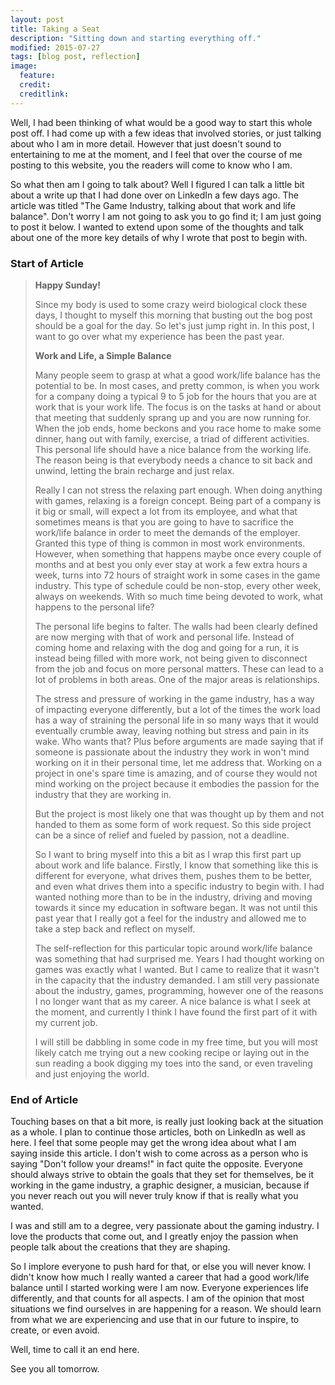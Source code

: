 ```yaml
---
layout: post
title: Taking a Seat
description: "Sitting down and starting everything off."
modified: 2015-07-27
tags: [blog post, reflection]
image:
  feature:
  credit:
  creditlink:
---
```


Well, I had been thinking of what would be a good way to start this whole post off. I had come up with a few ideas that involved stories, or just talking about who I am in more detail. However that just doesn't sound to entertaining to me at the moment, and I feel that over the course of me posting to this website, you the readers will come to know who I am.

So what then am I going to talk about? Well I figured I can talk a little bit about a write up that I had done over on LinkedIn a few days ago. The article was titled "The Game Industry, talking about that work and life balance". Don't worry I am not going to ask you to go find it; I am just going to post it below. I wanted to extend upon some of the thoughts and talk about one of the more key details of why I wrote that post to begin with.

### Start of Article
> 
> **Happy Sunday!** 
> 
> Since my body is used to some crazy weird biological clock these days, I thought to myself this morning that busting out the bog post should be a goal for the day. So let's just jump right in. In this post, I want to go over what my experience has been the past year.
> 
> **Work and Life, a Simple Balance**
> 
> Many people seem to grasp at what a good work/life balance has the potential to be. In most cases, and pretty common, is when you work for a company doing a typical 9 to 5 job for the hours that you are at work that is your work life. The focus is on the tasks at hand or about that meeting that suddenly sprang up and you are now running for. When the job ends, home beckons and you race home to make some dinner, hang out with family, exercise, a triad of different activities. This personal life should have a nice balance from the working life. The reason being is that everybody needs a chance to sit back and unwind, letting the brain recharge and just relax. 
> 
> Really I can not stress the relaxing part enough. When doing anything with games, relaxing is a foreign concept. Being part of a company is it big or small, will expect a lot from its employee, and what that sometimes means is that you are going to have to sacrifice the work/life balance in order to meet the demands of the employer. Granted this type of thing is common in most work environments. However, when something that happens maybe once every couple of months and at best you only ever stay at work a few extra hours a week, turns into 72 hours of straight work in some cases in the game industry. This type of schedule could be non-stop, every other week, always on weekends. With so much time being devoted to work, what happens to the personal life?
> 
> The personal life begins to falter. The walls had been clearly defined are now merging with that of work and personal life. Instead of coming home and relaxing with the dog and going for a run, it is instead being filled with more work, not being given to disconnect from the job and focus on more personal matters. These can lead to a lot of problems in both areas. One of the major areas is relationships.
> 
> The stress and pressure of working in the game industry, has a way of impacting everyone differently, but a lot of the times the work load has a way of straining the personal life in so many ways that it would eventually crumble away, leaving nothing but stress and pain in its wake. Who wants that? Plus before arguments are made saying that if someone is passionate about the industry they work in won't mind working on it in their personal time, let me address that. Working on a project in one's spare time is amazing, and of course they would not mind working on the project because it embodies the passion for the industry that they are working in.
> 
> But the project is most likely one that was thought up by them and not handed to them as some form of work request. So this side project can be a since of relief and fueled by passion, not a deadline.
> 
> So I want to bring myself into this a bit as I wrap this first part up about work and life balance. Firstly, I know that something like this is different for everyone, what drives them, pushes them to be better, and even what drives them into a specific industry to begin with. I had wanted nothing more than to be in the industry, driving and moving towards it since my education in software began. It was not until this past year that I really got a feel for the industry and allowed me to take a step back and reflect on myself.
> 
> The self-reflection for this particular topic around work/life balance was something that had surprised me. Years I had thought working on games was exactly what I wanted. But I came to realize that it wasn't in the capacity that the industry demanded. I am still very passionate about the industry, games, programming, however one of the reasons I no longer want that as my career. A nice balance is what I seek at the moment, and currently I think I have found the first part of it with my current job. 
> 
> I will still be dabbling in some code in my free time, but you will most likely catch me trying out a new cooking recipe or laying out in the sun reading a book digging my toes into the sand, or even traveling and just enjoying the world.

### End of Article

Touching bases on that a bit more, is really just looking back at the situation as a whole. I plan to continue those articles, both on LinkedIn as well as here. I feel that some people may get the wrong idea about what I am saying inside this article. I don't wish to come across as a person who is saying "Don't follow your dreams!" in fact quite the opposite. Everyone should always strive to obtain the goals that they set for themselves, be it working in the game industry, a graphic designer, a musician, because if you never reach out you will never truly know if that is really what you wanted. 

I was and still am to a degree, very passionate about the gaming industry. I love the products that come out, and I greatly enjoy the passion when people talk about the creations that they are shaping. 

So I implore everyone to push hard for that, or else you will never know. I didn't know how much I really wanted a career that had a good work/life balance until I started working were I am now. Everyone experiences life differently, and that counts for all aspects. I am of the opinion that most situations we find ourselves in are happening for a reason. We should learn from what we are experiencing and use that in our future to inspire, to create, or even avoid.

Well, time to call it an end here. 

See you all tomorrow.
